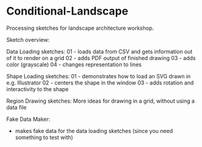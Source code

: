 Conditional-Landscape
=====================

Processing sketches for landscape architecture workshop.

Sketch overview:

Data Loading sketches:
01 - loads data from CSV and gets information out of it to render on a grid
02 - adds PDF output of finished drawing
03 - adds color (grayscale)
04 - changes representation to lines

Shape Loading sketches:
01 - demonstrates how to load an SVG drawn in e.g. Illustrator
02 - centers the shape in the window
03 - adds rotation and interactivity to the shape

Region Drawing sketches:
More ideas for drawing in a grid, without using a data file

Fake Data Maker:
- makes fake data for the data loading sketches (since you need something to test with)

